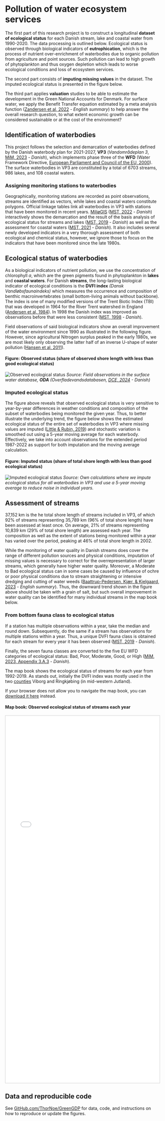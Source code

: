 # Pollution of water ecosystem services
The first part of this research project is to construct a longitudinal **dataset of ecological status** for each Danish stream, lake and coastal water from 1990-2020. The data processing is outlined below. Ecological status is observed through biological indicators of **eutrophication**, which is the process of nutrient over-enrichment of waterbodies due to organic pollution from agriculture and point sources. Such pollution can lead to high growth of phytoplankton and thus oxygen depletion which leads to worse ecological conditions and loss of ecosystem services.

The second part consists of **imputing missing values** in the dataset. The imputed ecological status is presented in the figure below.

The third part applies **valuation** studies to be able to estimate the development in the Green National Accounts for Denmark. For surface water, we apply the Benefit Transfer equation estimated by a meta analysis function ([Zandersen et al, 2022](https://dce.au.dk/udgivelser/vr/nr-451-500/abstracts/no-486-socio-economic-benefits-of-improved-water-quality-development-and-use-of-meta-analysis-function-for-benefit-transfer) - *English summary*) to help answer the overall research question, to what extent economic growth can be considered sustainable or at the cost of the environment?

## Identification of waterbodies
This project follows the selection and demarcation of waterbodies defined by the Danish waterbody plan for 2021-2027, **VP3** (*Vandområdeplan 3*, [MiM, 2023](https://mst.dk/erhverv/rent-miljoe-og-sikker-forsyning/vandmiljoe/vandomraadeplaner/overblik-vandomraadeplanerne-2021-2027) - *Danish*), which implements phase three of the **WFD** (Water Framework Directive, [European Parliament and Council of the EU, 2000](https://environment.ec.europa.eu/topics/water/water-framework-directive_en)). The surface waterbodies in VP3 are constituted by a total of 6703 streams, 986 lakes, and 108 coastal waters.

### Assigning monitoring stations to waterbodies
Geographically, monitoring stations are recorded as point observations, streams are identified as vectors, while lakes and coastal waters constitute polygons. Official linkage tables link all waterbodies in VP3 with stations that have been monitored in recent years. [MiljøGIS](https://miljoegis.mim.dk/spatialmap?profile=vandrammedirektiv3-2022) ([MST, 2022](https://miljoegis.mim.dk/spatialmap?profile=vandrammedirektiv3-2022) - *Danish*) interactively shows the demarcation and the result of the basis analysis of ecological status for streams and lakes ([MST, 2019](https://mst.dk/erhverv/rent-miljoe-og-sikker-forsyning/vandmiljoe/vandomraadeplaner/overblik-vandomraadeplanerne-2021-2027/basisanalysen-2021-2027) - *Danish*) as well as the assessment for coastal waters ([MST, 2021](https://mst.dk/erhverv/rent-miljoe-og-sikker-forsyning/vandmiljoe/vandomraadeplaner/overblik-vandomraadeplanerne-2021-2027/tilstandsvurderinger-2021) - *Danish*). It also includes several newly developed indicators in a very thorough assessment of both ecological and chemical status, however, we ignore those to focus on the indicators that have been monitored since the late 1980s.

## Ecological status of waterbodies
As a biological indicators of nutrient pollution, we use the concentration of chlorophyll *a*, which are the green pigments found in phytoplankton in **lakes** and **coastal waters**. For Danish **streams**, the long-lasting biological indicator of ecological conditions is the **DVFI index** *(Dansk Vandløbsfaunaindeks)* which measures the occurrence and composition of benthic macroinvertebrates (small bottom-living animals without backbone). The index is one of many modified versions of the Trent Biotic Index (TBI) that was developed in 1964 for the River Trent watershed in England ([Andersen et al, 1984](https://www.sciencedirect.com/science/article/abs/pii/0043135484900629)). In 1998 the Danish index was improved as observations before that were less consistent ([MST, 1998](https://www2.mst.dk/udgiv/Publikationer/1998/87-7810-995-7/pdf/87-7810-995-7.PDF) - *Danish*).

Field observations of said biological indicators show an overall improvement of the water environment since 1990 as illustrated in the following figure. However, since agricultural Nitrogen surplus peaked in the early 1980s, we are most likely only observing the latter half of an inverse U-shape of water pollution ([Hansen et al, 2011](https://doi.org/10.1021/es102334u)).

#### Figure: Observed status (share of observed shore length with less than good ecological status)
![Observed ecological status](https://github.com/thornoe/GreenGDP/blob/master/gis/output/all_eco_obs_LessThanGood.png?raw=true)
*Source: Field observations in the surface water database, **ODA** (Overfladevandsdatabasen, [DCE, 2024](https://odaforalle.au.dk) - Danish)*

### Imputed ecological status
The figure above reveals that observed ecological status is very sensitive to year-by-year differences in weather conditions and composition of the subset of waterbodies being monitored the given year. Thus, to better illustrate the underlying trend, the figure below shows the estimated ecological status of the entire set of waterbodies in VP3 where missing values are imputed ([Little & Rubin, 2019](https://books.google.com/books?id=BemMDwAAQBAJ)) and stochastic variation is smoothed out using a 5-year moving average for each waterbody. Effectively, we take into account observations for the extended period 1987-2022 as support for both imputation and the moving average calculation.

#### Figure: Imputed status (share of total shore length with less than good ecological status)
![Imputed ecological status](https://github.com/thornoe/GreenGDP/blob/master/gis/output/all_eco_imp_LessThanGood_MA.png?raw=true)
*Source: Own calculations where we impute ecological status for all waterbodies in VP3 and use a 5-year moving average to reduce noise in individual years.*

## Assessment of streams
37,152 km is the he total shore length of streams included in VP3, of which 92% of streams representing 35,789 km (96% of total shore length) have been assessed at least once. On average, 21% of streams representing 10,839 km (29% of total shore length) are assessed each year. The composition as well as the extent of stations being monitored within a year has varied over the period, peaking at 46% of total shore length in 2002.

While the monitoring of water quality in Danish streams does cover the range of different pollution sources and physical conditions, imputation of missing values is necessary to correct for the overrepresentation of larger streams, which generally have higher water quality. Moreover, a Moderate to Bad ecological status can in some cases be caused by influence of ochre or poor physical conditions due to stream straightening or intensive dredging and cutting of water weeds ([Baattrup-Pedersen, Kjær, & Kjelgaard, 2023](https://dce.au.dk/fileadmin/dce.au.dk/Udgivelser/Videnskabelige_rapporter_500-599/SR561.pdf) - *English summary*). Thus, the downward trend shown in the figure above should be taken with a grain of salt, but such overall improvement in water quality can be identified for many individual streams in the map book below.

### From bottom fauna class to ecological status
If a station has multiple observations within a year, take the median and round down. Subsequently, do the same if a stream has observations for multiple stations within a year. Thus, a unique DVFI fauna class is obtained for each stream for every year it has been observed ([MST, 2019](https://www2.mst.dk/Udgiv/publikationer/2019/12/978-87-7038-144-4.pdf) - *Danish*).

Finally, the seven fauna classes are converted to the five EU WFD categories of ecological status: Bad, Poor, Moderate, Good, or High ([MiM, 2023, Appendix 3.A.3](https://retsinformation.dk/eli/lta/2023/792#ideb82802c-8d71-4685-8263-5ed3e3977cfc) - *Danish*).

The map book shows the ecological status of streams for each year from 1992-2019. As stands out, initially the DVFI index was mostly used in the two [counties](https://en.wikipedia.org/wiki/Counties_of_Denmark) Viborg and Ringkjøbing (in mid-western Jutland).

If your browser does not allow you to navigate the map book, you can [download it here](https://github.com/thornoe/GreenGDP/raw/master/gis/output/streams.pdf) instead.

#### Map book: Observed ecological status of streams each year
<iframe src="//www.slideshare.net/slideshow/embed_code/key/vafjNGN9GUGLOm" width="900" height="1200" frameborder="0" marginwidth="0" marginheight="0" scrolling="no" style="border:1px solid #CCC; border-width:1px; margin-bottom:1px; max-width: 100%; max-height: 100%;" allowfullscreen> </iframe>

## Data and reproducible code
See [GitHub.com/ThorNoe/GreenGDP](https://github.com/ThorNoe/GreenGDP) for data, code, and instructions on how to reproduce or update the figures.